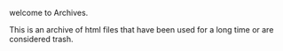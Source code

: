 welcome to Archives.


This is an archive of html files that have been used for a long time or are considered trash.
